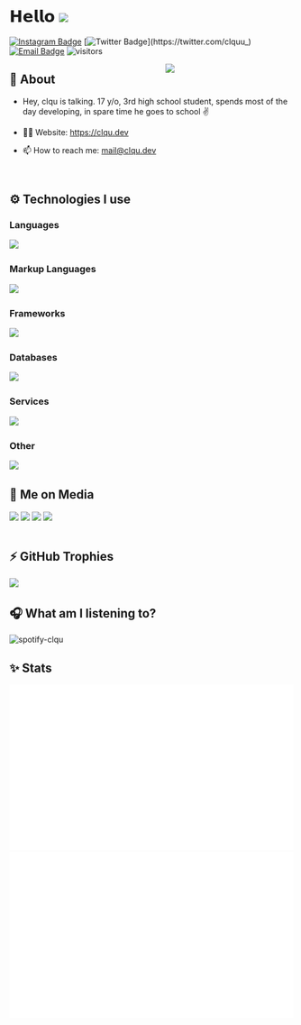# 𝗛𝗲𝗹𝗹𝗼 <img src="https://user-images.githubusercontent.com/5679180/79618120-0daffb80-80be-11ea-819e-d2b0fa904d07.gif" width="27"> 

[![Instagram Badge](https://img.shields.io/badge/-Instagram-5851DB?style=flat-square&labelColor=5851DB&logo=instagram&logoColor=white&link=https://instagram.com/this.clqu)](https://instagram.com/notclqu)
[![Twitter Badge](https://img.shields.io/badge/-Twitter-1da1f2?style=flat-square&labelColor=1da1f2&logo=twitter&logoColor=white&link=https://twitter.com/clquu_)](https://twitter.com/clquu_)
[![Email Badge](https://img.shields.io/badge/-Email-c14438?style=flat-square&logo=Gmail&logoColor=white&link=mailto:me@clqu.live)](mailto:mail@clqu.dev)
![visitors](https://visitor-badge.laobi.icu/badge?page_id=clqu)

<img width="45%" align="right" src="https://github-readme-streak-stats.herokuapp.com/?user=clqu&theme=black-ice&hide_border=true&stroke=0000&background=0D1117">

<div align="left" width="100%">
   
## 🧐 About

- Hey, clqu is talking. 17 y/o, 3rd high school student, spends most of the day developing, in spare time he goes to school ✌

- 👨‍💻 Website: https://clqu.dev
- 📫 How to reach me: mail@clqu.dev
  
<br />
   
## ⚙️ Technologies I use
   
### Languages
<img src="https://skillicons.dev/icons?i=javascript,typescript,go,php&theme=dark" />

### Markup Languages
<img src="https://skillicons.dev/icons?i=html,css,markdown&theme=dark" />

### Frameworks
<img src="https://skillicons.dev/icons?i=react,nextjs,nestjs,nodejs,gatsby,tailwindcss,bootstrap,materialui,jquery,alpinejs,express,webpack,electron,graphql&theme=dark" />


### Databases
<img src="https://skillicons.dev/icons?i=mongodb,mysql,firebase,sqlite&theme=dark" />

### Services
<img src="https://skillicons.dev/icons?i=vercel,netlify,aws,cloudflare,heroku,replit&theme=dark" />

### Other
<img src="https://skillicons.dev/icons?i=github,gitlab,git,sentry,figma,ps&theme=dark" />

<br />

## 📱 Me on Media
<div>
   <a href="https://instagram.com/notclqu"><img src="https://skillicons.dev/icons?i=instagram&theme=dark" /></a>
   <a href="https://twitter.com/@notclqu"><img src="https://skillicons.dev/icons?i=twitter&theme=dark" /></a>
   <a href="https://www.linkedin.com/in/clqu/"><img src="https://skillicons.dev/icons?i=linkedin&theme=dark" /></a>
   <a href="https://discord.com/users/714451348212678658"><img src="https://skillicons.dev/icons?i=discord&theme=dark" /></a>
</div>


<br />

## ⚡ GitHub Trophies</h2>
<img src="https://github-profile-trophy.vercel.app/?username=clqu&theme=darkhub&no-frame=true&margin-w=15&margin-h=15" />

<br />

## 🎧 What am I listening to?
![spotify-clqu](https://spotify-github-profile.vercel.app/api/view?uid=31vdli3io7phafmn4q2drwteajzu&cover_image=true&theme=natemoo-re&show_offline=false&background_color=121212&bar_color=53b14f&bar_color_cover=false)

## ✨ Stats

<div width="100%">
<img src="https://github.com/clqu/github-stats/blob/master/generated/overview.svg#gh-dark-mode-only" />
<img src="https://github.com/clqu/github-stats/blob/master/generated/languages.svg#gh-dark-mode-only" />
</div>

<br />
<br />
